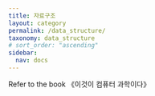 ```yaml
---
title: 자료구조
layout: category
permalink: /data_structure/
taxonomy: data_structure
# sort_order: "ascending"
sidebar:
  nav: docs
---
```

Refer to the book 《이것이 컴퓨터 과학이다》